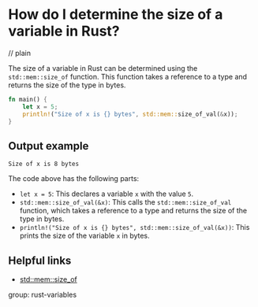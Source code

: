 # How do I determine the size of a variable in Rust?
// plain

The size of a variable in Rust can be determined using the `std::mem::size_of` function. This function takes a reference to a type and returns the size of the type in bytes.

```rust
fn main() {
    let x = 5;
    println!("Size of x is {} bytes", std::mem::size_of_val(&x));
}
```

## Output example

```
Size of x is 8 bytes
```

The code above has the following parts:

- `let x = 5`: This declares a variable `x` with the value `5`.
- `std::mem::size_of_val(&x)`: This calls the `std::mem::size_of_val` function, which takes a reference to a type and returns the size of the type in bytes.
- `println!("Size of x is {} bytes", std::mem::size_of_val(&x))`: This prints the size of the variable `x` in bytes.

## Helpful links

- [std::mem::size_of](https://doc.rust-lang.org/std/mem/fn.size_of.html)

group: rust-variables
